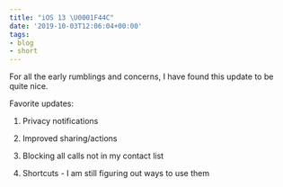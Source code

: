 ```yaml
---
title: "iOS 13 \U0001F44C"
date: '2019-10-03T12:06:04+00:00'
tags:
- blog
- short
---
```


For all the early rumblings and concerns, I have found this update to be quite nice.

Favorite updates:

1. Privacy notifications

2. Improved sharing/actions

3. Blocking all calls not in my contact list

4. Shortcuts - I am still figuring out ways to use them
